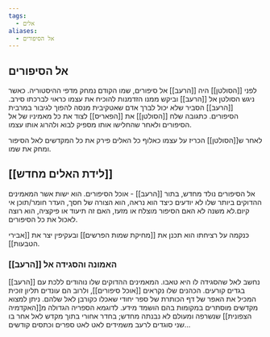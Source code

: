 ```yaml
---
tags:
  - אלים
aliases:
  - אל הסיפורים
---
```

## אל הסיפורים
לפני [[הסולטן]] היה [[הרעב]] אל סיפורים, שמו הקודם נמחק מדפי ההיסטוריה.
כאשר ניגש הסולטן אל [[הרעב]] וביקש ממנו הזדמנות להוכיח את עצמו כראוי לברכתו סירב.
[[הרעב]] הסביר שלא יכול לברך אדם שאטקיבית מנסה להפוך לגיבור במרבית הסיפורים.
כתגובה שלח [[הסולטן]] את [[הפאריס]] לצוד את כל מאמיניו של אל הסיפורים ולאחר שהחלישו אותו מספיק לבוא ולהרוג אותו עצמו. 

לאחר ש[[הסולטן]] הכריז על עצמו כאלוף כל האלים פירק את כל המקדשים לאל הסיפור ומחק את שמו.

## [[לידת האלים מחדש]]
אל הסיפורים נולד מחדש, בתור [[הרעב]] - אוכל הסיפורים.
הוא ישות אשר המאמינים ההדוקים ביותר שלו לא יודעים כיצד הוא נראה, הוא הצורה של חסך, העדר חומר/תוכן אי קיום.לא משנה לא האם הסיפור מוצלח או מזעז, האם זה תיעוד או פיקציה, הוא רוצה לאכול את כל הסיפורים.

כנקמה על רציחתו הוא תכנן את [[מחיקת שמות הפרשים]] ובעקיפין יצר את [[אבירי הטבעות]].

### האמונה והסגידה אל [[הרעב]] 
[[הרעב]] נחשב לאל שהסגידה לו היא טאבו.
המאמינים ההדוקים שלו נוהודים ללכת עם בגדים קורעים.
הכהנים שלו נקראים [[אוכל סיפורים]], ולרוב הם עונדים תליון זוכית המכיל את האפר של דף הכותרת של ספר יחודי שאכלו כקורבן לאל שלהם.
ניתן למצוא מקדשים מוסתרים במקומות בהם הושמד מידע. לדוגמא הספריה הגדולה מ[[האקדמיה הצפונית]] שנשרפה ומעולם לא נבנתה מחדש; בחדר אחורי בתוך מקדש לאל אחר בו שני סוגדים לרעב משמידים לאט לאט ספרים וכתסים קודשים...